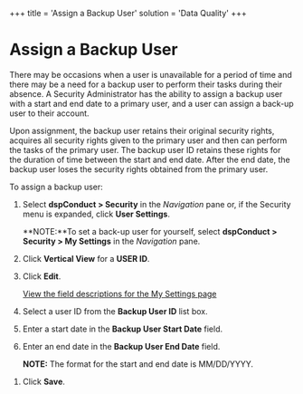 +++
title = 'Assign a Backup User'
solution = 'Data Quality'
+++

# Assign a Backup User

There may be occasions when a user is unavailable for a period of time
and there may be a need for a backup user to perform their tasks during
their absence. A Security Administrator has the ability to assign a
backup user with a start and end date to a primary user, and a user can
assign a back-up user to their account.

Upon assignment, the backup user retains their original security rights,
acquires all security rights given to the primary user and then can
perform the tasks of the primary user. The backup user ID retains these
rights for the duration of time between the start and end date. After
the end date, the backup user loses the security rights obtained from
the primary user.  

To assign a backup user:

1.  Select **dspConduct \> Security** in the *Navigation* pane or, if
    the Security menu is expanded, click **User Settings**.
    
    **NOTE:**To set a back-up user for yourself, select **dspConduct \>
    Security \> My Settings** in the *Navigation* pane.

2.  Click <span style="font-weight: bold;">Vertical View</span> for a
    <span style="font-weight: bold;">USER ID</span>.

3.  Click **Edit**.
    
    [View the field descriptions for the My Settings
    page](../Page_Desc/User_Settings_H.htm)

4.  Select a user ID from the **Backup User ID** list box.

5.  Enter a start date in the <span style="font-weight: bold;">Backup
    User Start Date</span> field.

6.  Enter an end date in the <span style="font-weight: bold;">Backup
    User End Date</span> field.
    
    **NOTE:** The format for the start and end date is MM/DD/YYYY.

<!-- end list -->

1.  Click **Save**.
